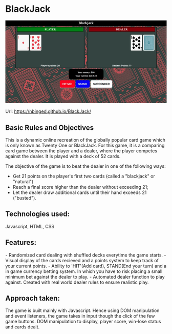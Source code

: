 <h1>BlackJack</h1>

<img src="images/screenshot.jpg">

Url: https://nbinged.github.io/BlackJack/

<h2>Basic Rules and Objectives</h2>
This is a dynamic online recreation of the globally popular card game which is only known as Twenty One or BlackJack. For this game, it is a comparing card game between the player and a dealer, where the player competes against the dealer. It is played with a deck of 52 cards.

The objective of the game is to beat the dealer in one of the following ways:
- Get 21 points on the player's first two cards (called a "blackjack" or "natural")
- Reach a final score higher than the dealer without exceeding 21;
- Let the dealer draw additional cards until their hand exceeds 21 ("busted").

<h2>Technologies used:</h2>
Javascript, HTML, CSS

<h2>Features:</h2>
- Randomized card dealing with shuffled decks everytime the game starts.
- Visual display of the cards recieved and a points system to keep track of your current points.
- Ability to 'HIT'(Add card), STAND(End your turn) and a in game currency betting system. In which you have to risk placing a   small minimum bet against the dealer to play.
- Automated dealer function to play against. Created with real world dealer rules to ensure realistic play.

<h2>Approach taken:</h2>
The game is built mainly with Javascript. Hence using DOM manipulation and event listeners, the game takes in input though the click of the few game buttons. DOM manipulation to display, player score, win-lose status and cards dealt.

